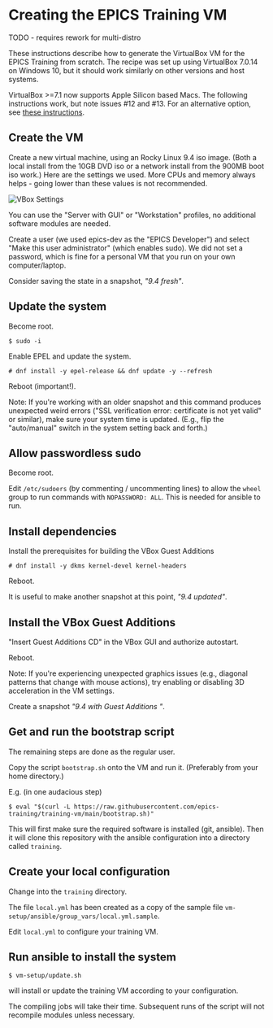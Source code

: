 # Creating the EPICS Training VM

TODO - requires rework for multi-distro

These instructions describe how to generate the VirtualBox VM
for the EPICS Training from scratch.
The recipe was set up using VirtualBox 7.0.14 on Windows 10,
but it should work similarly on other versions and host systems.

VirtualBox >=7.1 now supports Apple Silicon based Macs. 
The following instructions work, but note issues #12 and #13. 
For an alternative option, see
[these instructions](/doc/creating-vm-from-scratch-apple-silicon.md).

## Create the VM

Create a new virtual machine, using an Rocky Linux 9.4 iso image.
(Both a local install from the 10GB DVD iso
or a network install from the 900MB boot iso work.)
Here are the settings we used.
More CPUs and memory always helps -
going lower than these values is not recommended.

![VBox Settings](/doc/training-vm-parameters.png?raw=true "VBox Settings")

You can use the "Server with GUI" or "Workstation" profiles,
no additional software modules are needed.

Create a user (we used epics-dev as the "EPICS Developer")
and select "Make this user administrator" (which enables sudo).
We did not set a password, which is fine for a personal VM
that you run on your own computer/laptop.

Consider saving the state in a snapshot, *"9.4 fresh"*.

## Update the system

Become root.
```
$ sudo -i
```

Enable EPEL and update the system.
```
# dnf install -y epel-release && dnf update -y --refresh
```

Reboot (important!).

Note: If you're working with an older snapshot
and this command produces unexpected weird errors
("SSL verification error: certificate is not yet valid" or similar),
make sure your system time is updated.
(E.g., flip the "auto/manual" switch in the system setting back and forth.)

## Allow passwordless sudo

Become root.

Edit `/etc/sudoers` (by commenting / uncommenting lines)
to allow the `wheel` group to run commands with `NOPASSWORD: ALL`.
This is needed for ansible to run.

## Install dependencies

Install the prerequisites for building the VBox Guest Additions
```
# dnf install -y dkms kernel-devel kernel-headers
```

Reboot.

It is useful to make another snapshot at this point, *"9.4 updated"*.

## Install the VBox Guest Additions

"Insert Guest Additions CD" in the VBox GUI and authorize autostart.

Reboot.

Note: If you're experiencing unexpected graphics issues
(e.g., diagonal patterns that change with mouse actions),
try enabling or disabling 3D acceleration in the VM settings.

Create a snapshot *"9.4 with Guest Additions <VBox version>"*.

## Get and run the bootstrap script

The remaining steps are done as the regular user.

Copy the script `bootstrap.sh` onto the VM and run it.
(Preferably from your home directory.)

E.g. (in one audacious step)
```
$ eval "$(curl -L https://raw.githubusercontent.com/epics-training/training-vm/main/bootstrap.sh)"
```

This will first make sure the required software is installed (git, ansible).
Then it will clone this repository with the ansible configuration
into a directory called `training`.

## Create your local configuration

Change into the `training` directory.

The file `local.yml` has been created as a copy
of the sample file `vm-setup/ansible/group_vars/local.yml.sample`.

Edit `local.yml` to configure your training VM.

## Run ansible to install the system

```
$ vm-setup/update.sh
```
will install or update the training VM according to your configuration.

The compiling jobs will take their time.
Subsequent runs of the script will not recompile modules unless necessary.
